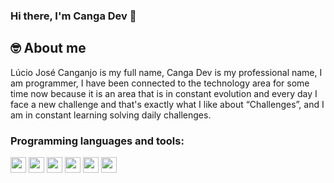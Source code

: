 ### Hi there, I'm Canga Dev 👋

## 🤓 About me 
 
Lúcio José Canganjo is my full name, Canga Dev is my professional name, I am 
programmer, I have been connected to the technology area for some time now because it is an area that is in 
constant evolution and every day I face a new challenge and that's exactly what I like about “Challenges”, and
I am in constant learning solving daily challenges.

<h3 align="left">Programming languages and tools:</h3>

<p align="left">
  <img src="https://img.shields.io/badge/javascript-%23F7DF1E.svg?&style=for-the-badge&logo=javascript&logoColor=black" height="25"/>
  <img src="https://img.shields.io/badge/typescript%20-%23007ACC.svg?&style=for-the-badge&logo=typescript&logoColor=white" height="25"/>
  <img src="https://img.shields.io/badge/react%20-%2320232a.svg?&style=for-the-badge&logo=react&logoColor=%2361DAFB" height="25"/>
  <img src="https://img.shields.io/badge/node.js%20-%2343853D.svg?&style=for-the-badge&logo=node.js&logoColor=white" height="25"/>
  <img src="https://img.shields.io/badge/postgres-%23316192.svg?&style=for-the-badge&logo=postgresql&logoColor=white" height="25"/>
  <img src="https://www.iped.com.br/img/cursos/56207.jpg" height="25"/> 
</p>

<!-- 
<p>
  <img align="left"  src="https://github-readme-stats.vercel.app/api/top-langs?username=cangadev&show_icons=true&locale=en&layout=compact" alt="cangadev"   />
</p>
-->
